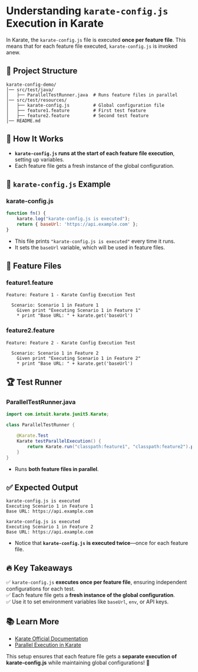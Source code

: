 # Understanding `karate-config.js` Execution in Karate

In Karate, the `karate-config.js` file is executed **once per feature file**. This means that for each feature file executed, `karate-config.js` is invoked anew.

## 📌 Project Structure

```
karate-config-demo/
│── src/test/java/
│   ├── ParallelTestRunner.java  # Runs feature files in parallel
│── src/test/resources/
│   ├── karate-config.js         # Global configuration file
│   ├── feature1.feature         # First test feature
│   ├── feature2.feature         # Second test feature
│── README.md
```

## 🚀 How It Works

- **`karate-config.js` runs at the start of each feature file execution**, setting up variables.
- Each feature file gets a fresh instance of the global configuration.

## 📝 `karate-config.js` Example

### **karate-config.js**
```javascript
function fn() {
    karate.log("karate-config.js is executed");
    return { baseUrl: 'https://api.example.com' };
}
```
- This file prints `"karate-config.js is executed"` every time it runs.
- It sets the `baseUrl` variable, which will be used in feature files.

## 📝 Feature Files

### **feature1.feature**
```gherkin
Feature: Feature 1 - Karate Config Execution Test

  Scenario: Scenario 1 in Feature 1
    Given print "Executing Scenario 1 in Feature 1"
    * print "Base URL: " + karate.get('baseUrl')
```
### **feature2.feature**
```gherkin
Feature: Feature 2 - Karate Config Execution Test

  Scenario: Scenario 1 in Feature 2
    Given print "Executing Scenario 1 in Feature 2"
    * print "Base URL: " + karate.get('baseUrl')
```
## 🏆 Test Runner

### **ParallelTestRunner.java**
```java
import com.intuit.karate.junit5.Karate;

class ParallelTestRunner {

    @Karate.Test
    Karate testParallelExecution() {
        return Karate.run("classpath:feature1", "classpath:feature2").parallel(2);
    }
}
```
- Runs **both feature files in parallel**.

## ✅ Expected Output

```
karate-config.js is executed
Executing Scenario 1 in Feature 1
Base URL: https://api.example.com

karate-config.js is executed
Executing Scenario 1 in Feature 2
Base URL: https://api.example.com
```
- Notice that **`karate-config.js` is executed twice**—once for each feature file.

## 🔥 Key Takeaways

✅ `karate-config.js` **executes once per feature file**, ensuring independent configurations for each test.  
✅ Each feature file gets a **fresh instance of the global configuration**.  
✅ Use it to set environment variables like `baseUrl`, `env`, or API keys.  

## 📚 Learn More

- [Karate Official Documentation](https://karatelabs.github.io/karate/)
- [Parallel Execution in Karate](https://karatelabs.github.io/karate/#parallel-execution)

This setup ensures that each feature file gets a **separate execution of karate-config.js** while maintaining global configurations! 🚀

